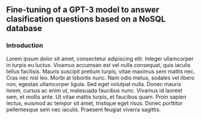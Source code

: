 ## Fine-tuning of a GPT-3 model to answer clasification questions based on a NoSQL database
### Introduction
Lorem ipsum dolor sit amet, consectetur adipiscing elit. Integer ullamcorper in turpis eu luctus. Vivamus accumsan est vel nulla consequat, quis iaculis tellus facilisis. Mauris suscipit pretium turpis, vitae maximus sem mattis nec. Cras nec nisl leo. Morbi at lobortis nunc. Nam odio metus, sodales vel libero non, egestas ullamcorper ligula. Sed eget volutpat nulla. Donec mauris lorem, cursus ac enim ut, malesuada faucibus nunc. Vivamus id laoreet sem, et mollis ante. Ut vitae mattis turpis, et faucibus quam. Proin sapien lectus, euismod ac tempor sit amet, tristique eget risus. Donec porttitor pellentesque sem nec iaculis. Praesent feugiat viverra sagittis.
